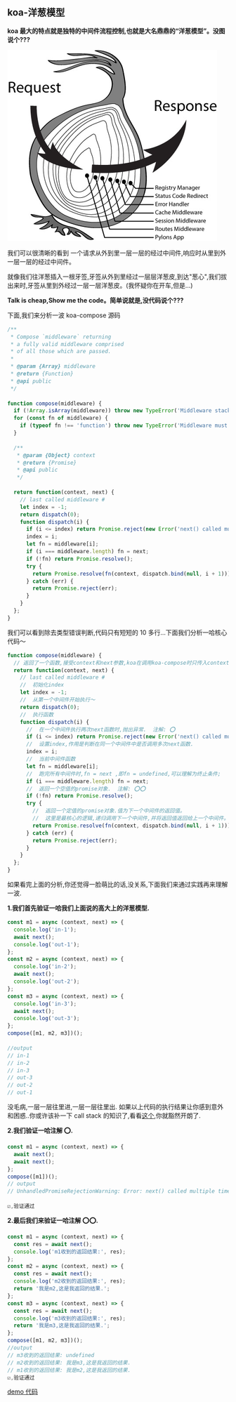 ## koa-洋葱模型

**koa 最大的特点就是独特的中间件流程控制,也就是大名鼎鼎的“洋葱模型”。没图说个???**

![洋葱模型](./onion.png)

我们可以很清晰的看到 一个请求从外到里一层一层的经过中间件,响应时从里到外一层一层的经过中间件。

就像我们往洋葱插入一根牙签,牙签从外到里经过一层层洋葱皮,到达"葱心",我们拔出来时,牙签从里到外经过一层一层洋葱皮。(我怀疑你在开车,但是...)

**Talk is cheap,Show me the code。简单说就是,没代码说个???**

下面,我们来分析一波 koa-compose 源码

```javascript
/**
 * Compose `middleware` returning
 * a fully valid middleware comprised
 * of all those which are passed.
 *
 * @param {Array} middleware
 * @return {Function}
 * @api public
 */

function compose(middleware) {
  if (!Array.isArray(middleware)) throw new TypeError('Middleware stack must be an array!');
  for (const fn of middleware) {
    if (typeof fn !== 'function') throw new TypeError('Middleware must be composed of functions!');
  }

  /**
   * @param {Object} context
   * @return {Promise}
   * @api public
   */

  return function(context, next) {
    // last called middleware #
    let index = -1;
    return dispatch(0);
    function dispatch(i) {
      if (i <= index) return Promise.reject(new Error('next() called multiple times'));
      index = i;
      let fn = middleware[i];
      if (i === middleware.length) fn = next;
      if (!fn) return Promise.resolve();
      try {
        return Promise.resolve(fn(context, dispatch.bind(null, i + 1)));
      } catch (err) {
        return Promise.reject(err);
      }
    }
  };
}
```

我们可以看到除去类型错误判断,代码只有短短的 10 多行...下面我们分析一哈核心代码～

```javascript
function compose(middleware) {
  // 返回了一个函数,接受context和next参数,koa在调用koa-compose时只传入context,所以此处next即为undefined;
  return function(context, next) {
    // last called middleware #
    //  初始化index
    let index = -1;
    //  从第一个中间件开始执行～
    return dispatch(0);
    //  执行函数
    function dispatch(i) {
      //  在一个中间件执行两次next函数时,抛出异常.  注解: ⭕
      if (i <= index) return Promise.reject(new Error('next() called multiple times'));
      //  设置index,作用是判断在同一个中间件中是否调用多次next函数.
      index = i;
      //  当前中间件函数
      let fn = middleware[i];
      //  跑完所有中间件时,fn = next ,即fn = undefined,可以理解为终止条件;
      if (i === middleware.length) fn = next;
      //  返回一个空值的promise对象.  注解: ⭕⭕
      if (!fn) return Promise.resolve();
      try {
        //  返回一个定值的promise对象.值为下一个中间件的返回值。
        //  这里是最核心的逻辑,递归调用下一个中间件,并将返回值返回给上一个中间件。 注解:  ⭕⭕
        return Promise.resolve(fn(context, dispatch.bind(null, i + 1)));
      } catch (err) {
        return Promise.reject(err);
      }
    }
  };
}
```

如果看完上面的分析,你还觉得一脸萌比的话,没关系,下面我们来通过实践再来理解一波.

**1.我们首先验证一哈我们上面说的高大上的洋葱模型.**

```javascript
const m1 = async (context, next) => {
  console.log('in-1');
  await next();
  console.log('out-1');
};
const m2 = async (context, next) => {
  console.log('in-2');
  await next();
  console.log('out-2');
};
const m3 = async (context, next) => {
  console.log('in-3');
  await next();
  console.log('out-3');
};
compose([m1, m2, m3])();

//output
// in-1
// in-2
// in-3
// out-3
// out-2
// out-1
```

没毛病,一层一层往里进,一层一层往里出. 如果以上代码的执行结果让你感到意外和困惑..你或许该补一下 call stack 的知识了,看看[这个](https://www.jianshu.com/p/a6d37c77e8db),你就豁然开朗了.

**2.我们验证一哈注解 ⭕️.**

```javascript
const m1 = async (context, next) => {
  await next();
  await next();
};
compose([m1])();
// output
// UnhandledPromiseRejectionWarning: Error: next() called multiple times

☑️,验证通过
```

**2.最后我们来验证一哈注解 ⭕️⭕️.**

```javascript
const m1 = async (context, next) => {
  const res = await next();
  console.log('m1收到的返回结果:', res);
};
const m2 = async (context, next) => {
  const res = await next();
  console.log('m2收到的返回结果:', res);
  return '我是m2,这是我返回的结果.';
};
const m3 = async (context, next) => {
  const res = await next();
  console.log('m3收到的返回结果:', res);
  return '我是m3,这是我返回的结果.';
};
compose([m1, m2, m3])();
//output
// m3收到的返回结果: undefined
// m2收到的返回结果: 我是m3,这是我返回的结果.
// m1收到的返回结果: 我是m2,这是我返回的结果.
☑️,验证通过
```

[demo 代码](./compose.js)

